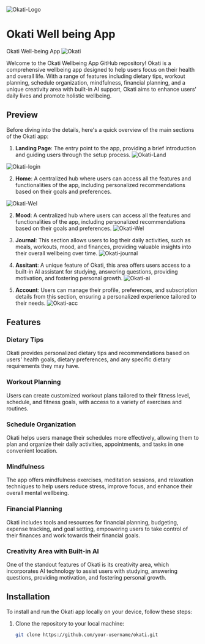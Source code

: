 ![Okati-Logo](images/App_Logo.jpg)
# Okati Well being App
Okati Well-being App
![Okati](images/okati-logo.svg)

Welcome to the Okati Wellbeing App GitHub repository! Okati is a comprehensive wellbeing app designed to help users focus on their health and overall life. With a range of features including dietary tips, workout planning, schedule organization, mindfulness, financial planning, and a unique creativity area with built-in AI support, Okati aims to enhance users' daily lives and promote holistic wellbeing.

## Preview

Before diving into the details, here's a quick overview of the main sections of the Okati app:

1. **Landing Page**: The entry point to the app, providing a brief introduction and guiding users through the setup process.
![Okati-Land](images/okati-land.jpg)

![Okati-login](images/okati-login.jpg)

2. **Home**: A centralized hub where users can access all the features and functionalities of the app, including personalized recommendations based on their goals and preferences.

![Okati-Wel](images/okati_wel.jpg)

2. **Mood**: A centralized hub where users can access all the features and functionalities of the app, including personalized recommendations based on their goals and preferences.
![Okati-Wel](images/okati_mood.jpg)

3. **Journal**: This section allows users to log their daily activities, such as meals, workouts, mood, and finances, providing valuable insights into their overall wellbeing over time.
![Okati-journal](images/okati_journal.jpg)

4. **Assitant**: A unique feature of Okati, this area offers users access to a built-in AI assistant for studying, answering questions, providing motivation, and fostering personal growth.
![Okati-ai](images/okati_ai.jpg)

5. **Account**: Users can manage their profile, preferences, and subscription details from this section, ensuring a personalized experience tailored to their needs.
![Okati-acc](images/okati_acc.jpg)

## Features

### Dietary Tips
Okati provides personalized dietary tips and recommendations based on users' health goals, dietary preferences, and any specific dietary requirements they may have.

### Workout Planning
Users can create customized workout plans tailored to their fitness level, schedule, and fitness goals, with access to a variety of exercises and routines.

### Schedule Organization
Okati helps users manage their schedules more effectively, allowing them to plan and organize their daily activities, appointments, and tasks in one convenient location.

### Mindfulness
The app offers mindfulness exercises, meditation sessions, and relaxation techniques to help users reduce stress, improve focus, and enhance their overall mental wellbeing.

### Financial Planning
Okati includes tools and resources for financial planning, budgeting, expense tracking, and goal setting, empowering users to take control of their finances and work towards their financial goals.

### Creativity Area with Built-in AI
One of the standout features of Okati is its creativity area, which incorporates AI technology to assist users with studying, answering questions, providing motivation, and fostering personal growth.

## Installation

To install and run the Okati app locally on your device, follow these steps:

1. Clone the repository to your local machine:

   ```bash
   git clone https://github.com/your-username/okati.git


